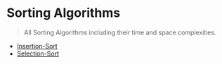 # Sorting Algorithms
>All Sorting Algorithms including their time and space complexities.
 - [Insertion-Sort](https://github.com/ColonelAVP/Problem-Solving-/blob/master/Algorithms/Sorting-Algorithms/Insertion_Sort.py)
 - [Selection-Sort](https://github.com/ColonelAVP/Problem-Solving-/blob/master/Algorithms/Sorting-Algorithms/Selection_Sort.py)

